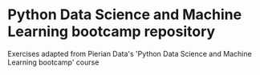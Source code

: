 # Python Data Science and Machine Learning bootcamp repository

Exercises adapted from Pierian Data's 'Python Data Science and Machine Learning bootcamp' course
